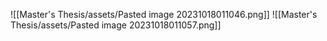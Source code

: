 ![[Master's Thesis/assets/Pasted image 20231018011046.png]]
![[Master's Thesis/assets/Pasted image 20231018011057.png]]